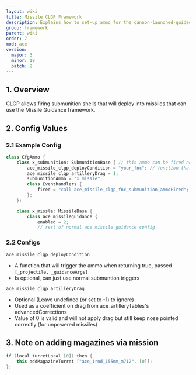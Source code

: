 ```yaml
---
layout: wiki
title: Missile CLGP Framework
description: Explains how to set-up ammo for the cannon-launched-guided-projectile system.
group: framework
parent: wiki
order: 7
mod: ace
version:
  major: 3
  minor: 18
  patch: 2
---
```


## 1. Overview

CLGP allows firing submunition shells that will deploy into missiles that can use the Missile Guidance framework.

## 2. Config Values

### 2.1 Example Config
```cpp
class CfgAmmo {
    class x_submunition: SubmunitionBase { // this ammo can be fired normally
        ace_missile_clgp_deployCondition = "your_fnc"; // function that returns true when it should be triggered
        ace_missile_clgp_artilleryDrag = 1;
        submunitionAmmo = "x_missle";
        class Eventhandlers {
            fired = "call ace_missile_clgp_fnc_submunition_ammoFired"; // need to add the EH yourself to all ammos
        };
    };

    class x_missle: MissileBase {
        class ace_missileguidance {
            enabled = 2;
            // rest of normal ace missile guidance config
```

### 2.2 Configs

`ace_missile_clgp_deployCondition`
- A function that will trigger the ammo when returning true, passed `[_projectile, _guidanceArgs]`
- Is optional, can just use normal submuntion triggers

`ace_missile_clgp_artilleryDrag`
- Optional (Leave undefined (or set to -1) to ignore)
- Used as a coefficient on drag from ace_artilleryTables's advancedCorrections
- Value of 0 is valid and will not apply drag but still keep nose pointed correctly (for unpowered missiles)

## 3. Note on adding magazines via mission

```cpp
if (local turretLocal [0]) then {
    this addMagazineTurret ["ace_1rnd_155mm_m712", [0]];
};
```

